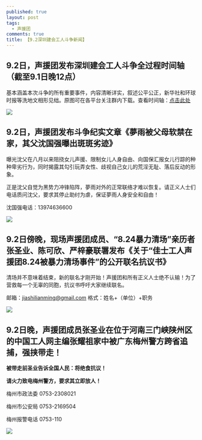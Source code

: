 ```yaml
---
published: true
layout: post
tags:
  - 声援团
comments: true
title: 【9.2深圳建会工人斗争新闻】
---
```


## 9.2日，声援团发布深圳建会工人斗争全过程时间轴（截至9.1日晚12点）

基本涵盖本次斗争的所有重要事件，内容清晰详实，叙述公平公正，新华社和环球时报等洗地文相形见绌。原图可在各平台关注群内下载。查看时间轴：[点击此处](https://fanduiqingchang01.github.io/xinshijianzhou02/)

![](https://ae01.alicdn.com/kf/HTB1Qet8KxGYBuNjy0Fnq6x5lpXak.jpg)


## 9.2日，声援团发布斗争纪实文章《夢雨被父母软禁在家，其父沈国强曝出斑斑劣迹》

曝光沈父在八月以来阻挠女儿声援、限制女儿人身自由、向国保汇报女儿行踪的种种卑劣行为，同时揭露其勾引玩弄女性、歧视自己女儿的荒淫无耻、落后反动的形象。

正是沈父自觉为黑势力冲锋陷阵，夢雨对外的正常联络才难以恢复。请正义人士们电话质问沈父，要求其停止助纣为虐，保证夢雨人身安全和自由！

沈国强电话：13974636600

![](https://ae01.alicdn.com/kf/HTB1.Vzcu.OWBKNjSZKzq6xfWFXak.jpg)

## 9.2日傍晚，现场声援团成员、“8.24暴力清场”亲历者张圣业、陈可欣、严梓豪联署发布《关于“佳士工人声援团8.24被暴力清场事件”的公开联名抗议书》

清场并不意味着结束，新的联名才刚开始！声援团和所有正义人士绝不认输！为了营救每一个无辜的同胞，抗议书呼吁大家继续联名。

邮箱：[jiashilianming@gmail.com](mailto:jiashilianming@gmail.com)
格式：姓名+（单位）+职务

![](https://ae01.alicdn.com/kf/HTB1DX7dKgmTBuNjy1Xbq6yMrVXaT.jpg)


## 9.2日晚，声援团成员张圣业在位于河南三门峡陕州区的中国工人网主编张耀祖家中被广东梅州警方跨省追捕，强挟带走！

**被带走前圣业告诉全国人民：将绝食抗议！**

**请火力致电梅州警方，要求其立即放人！**

梅州市政法委 0753-2308021

梅州市公安局 0753-2169504

梅州报警电话 0753-110

![](https://i.loli.net/2018/08/27/5b8401806255f.bmp)
